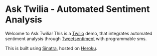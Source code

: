 ﻿Ask Twilia - Automated Sentiment Analysis
================

Welcome to Ask Twilia! This is a [Twilio](http://www.twilio.com) demo, that integrates automated sentiment analysis through [Tweetsentiment](https://www.tweetsentimentapi.com) with programmable sms. 
                                                                                                                                             
This is built using [Sinatra](http://www.sinatrarb.com), hosted on [Heroku](https://gentle-woodland-7180.herokuapp.com).
